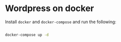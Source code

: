 # Wordpress on docker

Install `docker` and `docker-compose` and run the following:

```bash

docker-compose up -d

```